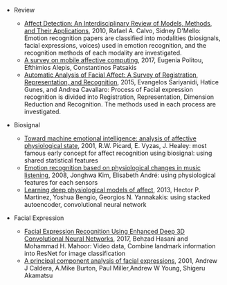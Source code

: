 * Review
  * [Affect Detection: An Interdisciplinary Review of Models, Methods, and Their Applications](http://ieeexplore.ieee.org/document/5520655/), 2010, Rafael A. Calvo, Sidney D'Mello: Emotion recognition papers are classified into modalities (biosignals, facial expressions, voices) used in emotion recognition, and the recognition methods of each modality are investigated.
  * [A survey on mobile affective computing](https://www.sciencedirect.com/science/article/pii/S1574013717300382), 2017, Eugenia Politou, Efthimios Alepis, Constantinos Patsakis
  * [Automatic Analysis of Facial Affect: A Survey of Registration, Representation, and Recognition](http://ieeexplore.ieee.org/xpls/icp.jsp?arnumber=6940284), 2015, Evangelos Sariyanidi, Hatice Gunes, and Andrea Cavallaro: Process of Facial expression recognition is divided into Registration, Representation, Dimension Reduction and Recognition. The methods used in each process are investigated.

* Biosignal
  * [Toward machine emotional intelligence: analysis of affective physiological state](http://ieeexplore.ieee.org/document/954607/), 2001, R.W. Picard, E. Vyzas, J. Healey: most famous early concept for affect recognition using biosignal: using shared statistical features
  * [Emotion recognition based on physiological changes in music listening](http://ieeexplore.ieee.org/document/4441720/), 2008, Jonghwa Kim, Elisabeth André: using physiological features for each sensors
  * [Learning deep physiological models of affect](http://ieeexplore.ieee.org/document/6496209/), 2013, Hector P. Martinez, Yoshua Bengio, Georgios N. Yannakakis: using stacked autoencoder, convolutional neural network

* Facial Expression
  * [Facial Expression Recognition Using Enhanced Deep 3D Convolutional Neural Networks](http://ieeexplore.ieee.org/stamp/stamp.jsp?arnumber=8015016), 2017, Behzad Hasani and Mohammad H. Mahoor: Video data, Combine landmark information into ResNet for image classification
  * [A principal component analysis of facial expressions](https://www.sciencedirect.com/science/article/pii/S0042698901000025), 2001, Andrew J Caldera, A.Mike Burton, Paul Miller,Andrew W Young, Shigeru Akamatsu
